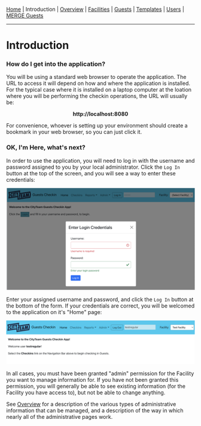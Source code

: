 [Home](./index.md) | Introduction | [Overview](./ADMIN-overview.md) | [Facilities](./ADMIN-facilities.md) | [Guests](./ADMIN-guests.md) | [Templates](./ADMIN-templates.md) | [Users](./ADMIN-users.md) | [MERGE Guests](./ADMIN-merge-guests.md)
<hr/>

# Introduction

### How do I get into the application?

You will be using a standard web browser to operate the application.  The URL
to access it will depend on how and where the application is installed.  For
the typical case where it is installed on a laptop computer at the loation
where you will be performing the checkin operations, the URL will usually be:

<p align="center"><strong>http://localhost:8080</strong></p>

For convenience, whoever is setting up your environment should create
a bookmark in your web browser, so you can just click it.

### OK, I'm Here, what's next?

In order to use the application, you will need to log in with the username
and password assigned to you by your local administrator.  Click the
`Log In` button at the top of the screen, and you will see a way to enter
these credentials:

![Log In Screen](./login.png)

Enter your assigned username and password, and click the `Log In` button
at the bottom of the form.  If your credentials are correct, you will be
welcomed to the application on it's "Home" page:

![Logged In Screen](./loggedin.png)

In all cases, you must have been granted "admin" permission for the Facility
you want to manage information for.  If you have not been granted this
permission, you will generally be able to see existing information (for the
Facility you have access to), but not be able to change anything.

See [Overview](./ADMIN-overview.md) for a description of the various
types of administrative information that can be managed, and a description
of the way in which nearly all of the administrative pages work.


